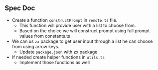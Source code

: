 ## Spec Doc

* Create a function `constructPrompt` in `remote.ts` file.
  * This function will provide user with a list to choose from.
  * Based on the choice we will construct prompt using full prompt values from constants.ts
* We can us `zx` package to get user input through a list he can choose from using arrow keys.
  * Update `package.json` with zx package
* If needed create helper functions in `utils.ts`
  * Implement those functions as well